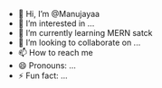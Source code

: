 - 👋 Hi, I’m @Manujayaa
- 👀 I’m interested in ...
- 🌱 I’m currently learning MERN satck
- 💞️ I’m looking to collaborate on ...
- 📫 How to reach me 
- 😄 Pronouns: ...
- ⚡ Fun fact: ...

<!---
Manujayaa/Manujayaa is a ✨ special ✨ repository because its `README.md` (this file) appears on your GitHub profile.
You can click the Preview link to take a look at your changes.
--->
